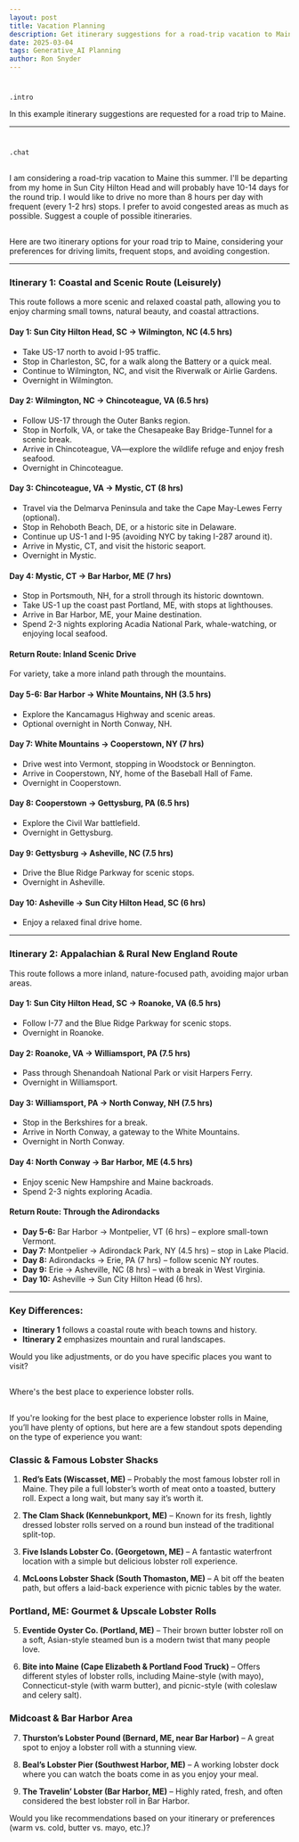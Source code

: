 ```yaml
---
layout: post
title: Vacation Planning
description: Get itinerary suggestions for a road-trip vacation to Maine.
date: 2025-03-04
tags: Generative_AI Planning
author: Ron Snyder
---
```


#
`.intro`

In this example itinerary suggestions are requested for a road trip to Maine.

---

#
`.chat`

##

I am considering a road-trip vacation to Maine this summer.  I'll be departing from my home in Sun City Hilton Head and will probably have 10-14 days for the round trip.  I would like to drive no more than 8 hours per day with frequent (every 1-2 hrs) stops.  I prefer to avoid congested areas as much as possible.  Suggest a couple of possible itineraries.

##

Here are two itinerary options for your road trip to Maine, considering your preferences for driving limits, frequent stops, and avoiding congestion.

---

### **Itinerary 1: Coastal and Scenic Route (Leisurely)**
This route follows a more scenic and relaxed coastal path, allowing you to enjoy charming small towns, natural beauty, and coastal attractions.

#### **Day 1: Sun City Hilton Head, SC → Wilmington, NC** (4.5 hrs)
- Take US-17 north to avoid I-95 traffic.
- Stop in Charleston, SC, for a walk along the Battery or a quick meal.
- Continue to Wilmington, NC, and visit the Riverwalk or Airlie Gardens.
- Overnight in Wilmington.

#### **Day 2: Wilmington, NC → Chincoteague, VA** (6.5 hrs)
- Follow US-17 through the Outer Banks region.
- Stop in Norfolk, VA, or take the Chesapeake Bay Bridge-Tunnel for a scenic break.
- Arrive in Chincoteague, VA—explore the wildlife refuge and enjoy fresh seafood.
- Overnight in Chincoteague.

#### **Day 3: Chincoteague, VA → Mystic, CT** (8 hrs)
- Travel via the Delmarva Peninsula and take the Cape May-Lewes Ferry (optional).
- Stop in Rehoboth Beach, DE, or a historic site in Delaware.
- Continue up US-1 and I-95 (avoiding NYC by taking I-287 around it).
- Arrive in Mystic, CT, and visit the historic seaport.
- Overnight in Mystic.

#### **Day 4: Mystic, CT → Bar Harbor, ME** (7 hrs)
- Stop in Portsmouth, NH, for a stroll through its historic downtown.
- Take US-1 up the coast past Portland, ME, with stops at lighthouses.
- Arrive in Bar Harbor, ME, your Maine destination.
- Spend 2-3 nights exploring Acadia National Park, whale-watching, or enjoying local seafood.

#### **Return Route: Inland Scenic Drive**
For variety, take a more inland path through the mountains.

#### **Day 5-6: Bar Harbor → White Mountains, NH** (3.5 hrs)
- Explore the Kancamagus Highway and scenic areas.
- Optional overnight in North Conway, NH.

#### **Day 7: White Mountains → Cooperstown, NY** (7 hrs)
- Drive west into Vermont, stopping in Woodstock or Bennington.
- Arrive in Cooperstown, NY, home of the Baseball Hall of Fame.
- Overnight in Cooperstown.

#### **Day 8: Cooperstown → Gettysburg, PA** (6.5 hrs)
- Explore the Civil War battlefield.
- Overnight in Gettysburg.

#### **Day 9: Gettysburg → Asheville, NC** (7.5 hrs)
- Drive the Blue Ridge Parkway for scenic stops.
- Overnight in Asheville.

#### **Day 10: Asheville → Sun City Hilton Head, SC** (6 hrs)
- Enjoy a relaxed final drive home.

---

### **Itinerary 2: Appalachian & Rural New England Route**
This route follows a more inland, nature-focused path, avoiding major urban areas.

#### **Day 1: Sun City Hilton Head, SC → Roanoke, VA** (6.5 hrs)
- Follow I-77 and the Blue Ridge Parkway for scenic stops.
- Overnight in Roanoke.

#### **Day 2: Roanoke, VA → Williamsport, PA** (7.5 hrs)
- Pass through Shenandoah National Park or visit Harpers Ferry.
- Overnight in Williamsport.

#### **Day 3: Williamsport, PA → North Conway, NH** (7.5 hrs)
- Stop in the Berkshires for a break.
- Arrive in North Conway, a gateway to the White Mountains.
- Overnight in North Conway.

#### **Day 4: North Conway → Bar Harbor, ME** (4.5 hrs)
- Enjoy scenic New Hampshire and Maine backroads.
- Spend 2-3 nights exploring Acadia.

#### **Return Route: Through the Adirondacks**
- **Day 5-6:** Bar Harbor → Montpelier, VT (6 hrs) – explore small-town Vermont.
- **Day 7:** Montpelier → Adirondack Park, NY (4.5 hrs) – stop in Lake Placid.
- **Day 8:** Adirondacks → Erie, PA (7 hrs) – follow scenic NY routes.
- **Day 9:** Erie → Asheville, NC (8 hrs) – with a break in West Virginia.
- **Day 10:** Asheville → Sun City Hilton Head (6 hrs).

---

### **Key Differences:**
- **Itinerary 1** follows a coastal route with beach towns and history.
- **Itinerary 2** emphasizes mountain and rural landscapes.

Would you like adjustments, or do you have specific places you want to visit?

##

Where's the best place to experience lobster rolls.

##

If you're looking for the best place to experience lobster rolls in Maine, you’ll have plenty of options, but here are a few standout spots depending on the type of experience you want:

### **Classic & Famous Lobster Shacks**
1. **Red’s Eats (Wiscasset, ME)** – Probably the most famous lobster roll in Maine. They pile a full lobster’s worth of meat onto a toasted, buttery roll. Expect a long wait, but many say it’s worth it.

2. **The Clam Shack (Kennebunkport, ME)** – Known for its fresh, lightly dressed lobster rolls served on a round bun instead of the traditional split-top.

3. **Five Islands Lobster Co. (Georgetown, ME)** – A fantastic waterfront location with a simple but delicious lobster roll experience.

4. **McLoons Lobster Shack (South Thomaston, ME)** – A bit off the beaten path, but offers a laid-back experience with picnic tables by the water.

### **Portland, ME: Gourmet & Upscale Lobster Rolls**
5. **Eventide Oyster Co. (Portland, ME)** – Their brown butter lobster roll on a soft, Asian-style steamed bun is a modern twist that many people love.

6. **Bite into Maine (Cape Elizabeth & Portland Food Truck)** – Offers different styles of lobster rolls, including Maine-style (with mayo), Connecticut-style (with warm butter), and picnic-style (with coleslaw and celery salt).

### **Midcoast & Bar Harbor Area**
7. **Thurston’s Lobster Pound (Bernard, ME, near Bar Harbor)** – A great spot to enjoy a lobster roll with a stunning view.

8. **Beal’s Lobster Pier (Southwest Harbor, ME)** – A working lobster dock where you can watch the boats come in as you enjoy your meal.

9. **The Travelin’ Lobster (Bar Harbor, ME)** – Highly rated, fresh, and often considered the best lobster roll in Bar Harbor.

Would you like recommendations based on your itinerary or preferences (warm vs. cold, butter vs. mayo, etc.)?
